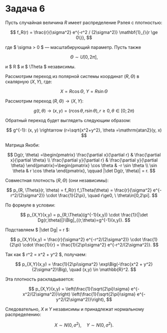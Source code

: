 # Задача 6

Пусть случайная величина $R$ имеет распределение Рэлея с плотностью:

$$
f_R(r) = \frac{r}{\sigma^2} e^{-r^2 / (2\sigma^2)} \mathbf{1}_{\{r \ge 0\}},
$$

где $ \sigma > 0 $ — масштабирующий параметр. Пусть также  

$$
\Theta \sim U[0, 2\pi],
$$

и $ R $ и $ \Theta $ независимы.  

Рассмотрим переход из полярной системы координат $(R, \Theta)$ в скалярную $(X, Y)$, где:

$$
X= R \cos \Theta,\ Y=R \sin \Theta
$$

Рассмотрим переход $(R, \Theta) \rightarrow (X, Y)$:

$$
g(t, \theta) \rightarrow (x,y) = (r \cos \theta,r \sin \theta), r \ge 0, \theta \in [0; 2\pi)
$$

Обратный переход будет выглядеть следующим образом:

$$
g^{-1}: (x, y) \rightarrow (r=\sqrt{x^2+y^2}, \theta =\mathrm{atan2}(y, x)
$$

Матрица Якоби:

$$
Dg(r, \theta) =\begin{pmatrix}
\frac{\partial x}{\partial r} & \frac{\partial x}{\partial \theta} \\
\frac{\partial y}{\partial r} & \frac{\partial y}{\partial \theta}
\end{pmatrix}=\begin{pmatrix}
\cos \theta & -r \sin \theta \\
\sin \theta & r \cos \theta
\end{pmatrix},
\qquad
|\det Dg(r, \theta)| = r.
$$

Совместная плотность $(R, \Theta)$ (они независимы):

$$
p_{R, \Theta}(r, \theta) = f_R(r) f_\Theta(\theta)
= \frac{r}{\sigma^2} e^{-r^2/(2\sigma^2)} \cdot \frac{1}{2\pi}, \quad r\ge0, \ \theta\in[0,2\pi].
$$

По формуле в условии:

$$
p_{X,Y}(x,y) = p_{R,\Theta}(g^{-1}(x,y)) \cdot \frac{1}{|\det Dg(r,\theta)|}\Big|_{(r,\theta)=g^{-1}(x,y)}.
$$

Подставляем $ |\det Dg| = r $:

$$
p_{X,Y}(x,y) = \frac{r}{\sigma^2} e^{-r^2/(2\sigma^2)} \cdot \frac{1}{2\pi} \cdot \frac{1}{r} = \frac{1}{2\pi\sigma^2} e^{-r^2/(2\sigma^2)}.
$$

Так как $ r^2 = x^2 + y^2 $, получаем:

$$
p_{X,Y}(x,y) = \frac{1}{2\pi\sigma^2} \exp\Big(-\frac{x^2 + y^2}{2\sigma^2}\Big), \quad (x,y) \in \mathbb{R}^2.
$$

Эта плотность раскладывается:

$$
p_{X,Y}(x,y) = \left(\frac{1}{\sqrt{2\pi}\sigma} e^{-x^2/(2\sigma^2)}\right)
\left(\frac{1}{\sqrt{2\pi}\sigma} e^{-y^2/(2\sigma^2)}\right),
$$

Следовательно, $X$ и $Y$ независимы и принадлежат нормальному распределению:

$$
X \sim N(0, \sigma^2), \quad Y \sim N(0, \sigma^2).
$$
